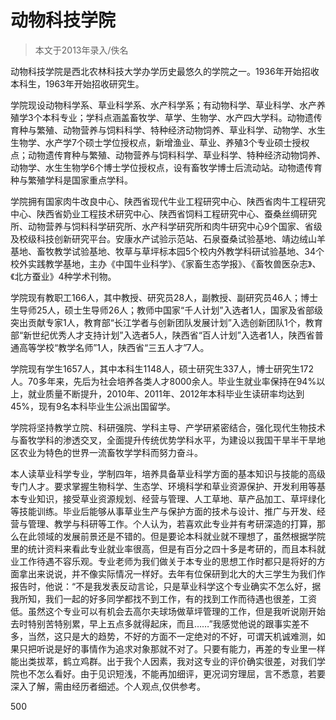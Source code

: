 
# 动物科技学院  

> 本文于2013年录入/佚名  

动物科技学院是西北农林科技大学办学历史最悠久的学院之一。1936年开始招收本科生，1963年开始招收研究生。

学院现设动物科学系、草业科学系、水产科学系；有动物科学、草业科学、水产养殖学3个本科专业；学科点涵盖畜牧学、草学、生物学、水产四大学科。动物遗传育种与繁殖、动物营养与饲料科学、特种经济动物饲养、草业科学、动物学、水生生物学、水产学7个硕士学位授权点，新增渔业、草业、养殖3个专业硕士授权点；动物遗传育种与繁殖、动物营养与饲料科学、草业科学、特种经济动物饲养、动物学、水生生物学6个博士学位授权点，设有畜牧学博士后流动站。动物遗传育种与繁殖学科是国家重点学科。

学院拥有国家肉牛改良中心、陕西省现代牛业工程研究中心、陕西省肉牛工程研究中心、陕西省奶业工程技术研究中心、陕西省饲料工程研究中心、蚕桑丝绸研究所、动物营养与饲料科学研究所、水产科学研究所和肉牛研究中心9个国家、省级及校级科技创新研究平台。安康水产试验示范站、石泉蚕桑试验基地、靖边绒山羊基地、畜牧教学试验基地、牧草与草坪标本园5个校内外教学科研试验基地、34个校外实践教学基地，主办《中国牛业科学》、《家畜生态学报》、《畜牧兽医杂志》、《北方蚕业》4种学术刊物。

学院现有教职工166人，其中教授、研究员28人，副教授、副研究员46人；博士生导师25人，硕士生导师26人；教师中国家“千人计划”入选者1人，国家及省部级突出贡献专家1人，教育部“长江学者与创新团队发展计划”入选创新团队1个，教育部“新世纪优秀人才支持计划”入选者5人，陕西省“百人计划”入选者1人，陕西省普通高等学校“教学名师”1人，陕西省“三五人才”7人。

学院现有学生1657人，其中本科生1148人，硕士研究生337人，博士研究生172人。70多年来，先后为社会培养各类人才8000余人。毕业生就业率保持在94%以上，就业质量不断提升，2010年、2011年、2012年本科毕业生读研率均达到45%，现有9名本科毕业生公派出国留学。

学院将坚持教学立院、科研强院、学科主导、产学研紧密结合，强化现代生物技术与畜牧学科的渗透交叉，全面提升传统优势学科水平，为建设以我国干旱半干旱地区农业为特色的世界一流畜牧学学科而努力奋斗。

本人读草业科学专业，学制四年，培养具备草业科学方面的基本知识与技能的高级专门人才。要求掌握生物科学、生态学、环境科学和草业资源保护、开发利用等基本专业知识，接受草业资源规划、经营与管理、人工草地、草产品加工、草坪绿化等技能训练。毕业后能够从事草业生产与保护方面的技术与设计、推广与开发、经营与管理、教学与科研等工作。个人认为，若喜欢此专业并有考研深造的打算，那么在此领域的发展前景还是不错的。但是要论本科就业就不理想了，虽然根据学院里的统计资料来看此专业就业率很高，但是有百分之四十多是考研的，而且本科就业工作待遇不容乐观。专业老师为我们做关于本专业的思想工作时都只是将好的方面拿出来说说，并不像实际情况一样好。去年有位保研到北大的大三学生为我们作报告时，他说：“不是我发表反动言论，只是草业科学这个专业确实不怎么好，据我所知，我们一起的好多同学都找不到工作，有的找到工作而待遇也很差，工资低。虽然这个专业可以有机会去高尔夫球场做草坪管理的工作，但是我听说刚开始去时特别苦特别累，早上五点多就得起床，而且……”我感觉他说的跟事实差不多，当然，这只是大的趋势，不好的方面不一定绝对的不好，可谓天机诚难测，如果只把听说是好的事情作为追求对象那就不对了。只要有能力，再差的专业里一样能出类拔萃，鹤立鸡群。出于我个人因素，我对这专业的评价确实很差，对我们学院也不怎么看好。由于见识短浅，不能再加细评，更况词穷理屈，言不悉意，若要深入了解，需由经历者细述。个人观点,仅供参考。

500


